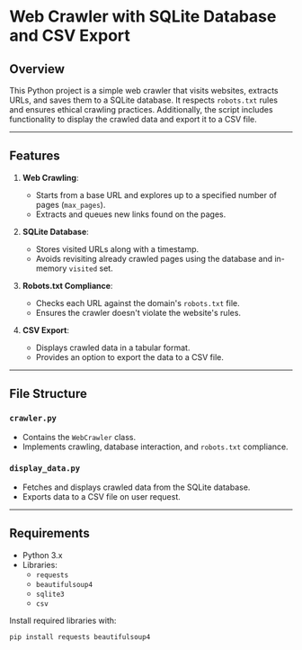 # Web Crawler with SQLite Database and CSV Export

## Overview

This Python project is a simple web crawler that visits websites, extracts URLs, and saves them to a SQLite database. It respects `robots.txt` rules and ensures ethical crawling practices. Additionally, the script includes functionality to display the crawled data and export it to a CSV file.

---

## Features

1. **Web Crawling**:
   - Starts from a base URL and explores up to a specified number of pages (`max_pages`).
   - Extracts and queues new links found on the pages.

2. **SQLite Database**:
   - Stores visited URLs along with a timestamp.
   - Avoids revisiting already crawled pages using the database and in-memory `visited` set.

3. **Robots.txt Compliance**:
   - Checks each URL against the domain's `robots.txt` file.
   - Ensures the crawler doesn't violate the website's rules.

4. **CSV Export**:
   - Displays crawled data in a tabular format.
   - Provides an option to export the data to a CSV file.

---

## File Structure

### `crawler.py`
- Contains the `WebCrawler` class.
- Implements crawling, database interaction, and `robots.txt` compliance.

### `display_data.py`
- Fetches and displays crawled data from the SQLite database.
- Exports data to a CSV file on user request.

---

## Requirements

- Python 3.x
- Libraries:
  - `requests`
  - `beautifulsoup4`
  - `sqlite3`
  - `csv`

Install required libraries with:
```bash
pip install requests beautifulsoup4
